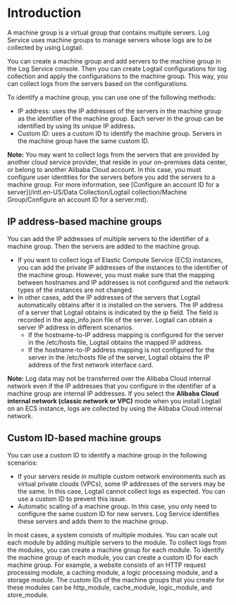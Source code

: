 # Introduction

A machine group is a virtual group that contains multiple servers. Log Service uses machine groups to manage servers whose logs are to be collected by using Logtail.

You can create a machine group and add servers to the machine group in the Log Service console. Then you can create Logtail configurations for log collection and apply the configurations to the machine group. This way, you can collect logs from the servers based on the configurations.

To identify a machine group, you can use one of the following methods:

-   IP address: uses the IP addresses of the servers in the machine group as the identifier of the machine group. Each server in the group can be identified by using its unique IP address.
-   Custom ID: uses a custom ID to identify the machine group. Servers in the machine group have the same custom ID.

**Note:** You may want to collect logs from the servers that are provided by another cloud service provider, that reside in your on-premises data center, or belong to another Alibaba Cloud account. In this case, you must configure user identities for the servers before you add the servers to a machine group. For more information, see [Configure an account ID for a server](/intl.en-US/Data Collection/Logtail collection/Machine Group/Configure an account ID for a server.md).

## IP address-based machine groups

You can add the IP addresses of multiple servers to the identifier of a machine group. Then the servers are added to the machine group.

-   If you want to collect logs of Elastic Compute Service \(ECS\) instances, you can add the private IP addresses of the instances to the identifier of the machine group. However, you must make sure that the mapping between hostnames and IP addresses is not configured and the network types of the instances are not changed.
-   In other cases, add the IP addresses of the servers that Logtail automatically obtains after it is installed on the servers. The IP address of a server that Logtail obtains is indicated by the ip field. The field is recorded in the app\_info.json file of the server. Logtail can obtain a server IP address in different scenarios.
    -   If the hostname-to-IP address mapping is configured for the server in the /etc/hosts file, Logtail obtains the mapped IP address.
    -   If the hostname-to-IP address mapping is not configured for the server in the /etc/hosts file of the server, Logtail obtains the IP address of the first network interface card.

**Note:** Log data may not be transferred over the Alibaba Cloud internal network even if the IP addresses that you configure in the identifier of a machine group are internal IP addresses. If you select the **Alibaba Cloud internal network \(classic network or VPC\)** mode when you install Logtail on an ECS instance, logs are collected by using the Alibaba Cloud internal network.

## Custom ID-based machine groups

You can use a custom ID to identify a machine group in the following scenarios:

-   If your servers reside in multiple custom network environments such as virtual private clouds \(VPCs\), some IP addresses of the servers may be the same. In this case, Logtail cannot collect logs as expected. You can use a custom ID to prevent this issue.
-   Automatic scaling of a machine group. In this case, you only need to configure the same custom ID for new servers. Log Service identifies these servers and adds them to the machine group.

In most cases, a system consists of multiple modules. You can scale out each module by adding multiple servers to the module. To collect logs from the modules, you can create a machine group for each module. To identify the machine group of each module, you can create a custom ID for each machine group. For example, a website consists of an HTTP request processing module, a caching module, a logic processing module, and a storage module. The custom IDs of the machine groups that you create for these modules can be http\_module, cache\_module, logic\_module, and store\_module.

